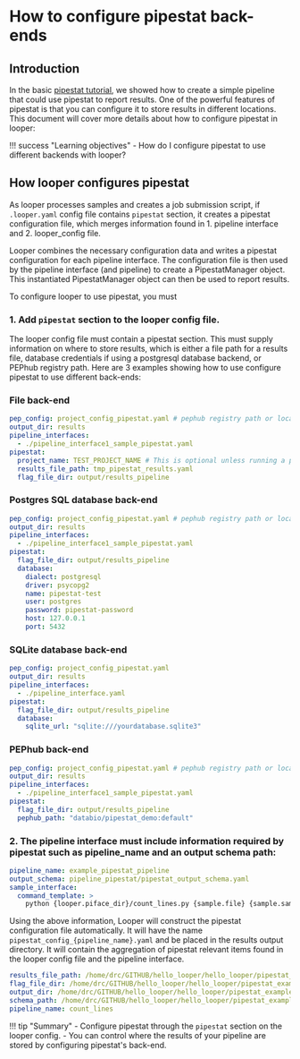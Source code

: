 # How to configure pipestat back-ends

## Introduction

In the basic [pipestat tutorial](../user-tutorial/user-pipestat.md), we showed how to create a simple pipeline that could use pipestat to report results.
One of the powerful features of pipestat is that you can configure it to store results in different locations.
This document will cover more details about how to configure pipestat in looper:

!!! success "Learning objectives"
    - How do I configure pipestat to use different backends with looper?


## How looper configures pipestat

As looper processes samples and creates a job submission script, if `.looper.yaml` config file contains `pipestat` section, it creates a pipestat configuration file, which merges information found in 1. pipeline interface and 2. looper_config file.

Looper combines the necessary configuration data and writes a pipestat configuration for each pipeline interface. The configuration file is then used by the pipeline interface (and pipeline) to create a PipestatManager object. This instantiated PipestatManager object can then be used to report results.

To configure looper to use pipestat, you must

### 1. Add `pipestat` section to the looper config file.

The looper config file must contain a pipestat section.
This must supply information on where to store results, which is either a file path for a results file, database credentials if using a postgresql database backend, or PEPhub registry path. Here are 3 examples showing how to use configure pipestat to use different back-ends:

### File back-end

```yaml title=".looper.yaml" hl_lines="5-8"
pep_config: project_config_pipestat.yaml # pephub registry path or local path
output_dir: results
pipeline_interfaces:
  - ./pipeline_interface1_sample_pipestat.yaml
pipestat:
  project_name: TEST_PROJECT_NAME # This is optional unless running a project-level pipeline.
  results_file_path: tmp_pipestat_results.yaml
  flag_file_dir: output/results_pipeline
```

### Postgres SQL database back-end

```yaml title=".looper.yaml" hl_lines="7-14"
pep_config: project_config_pipestat.yaml # pephub registry path or local path
output_dir: results
pipeline_interfaces:
  - ./pipeline_interface1_sample_pipestat.yaml
pipestat:
  flag_file_dir: output/results_pipeline
  database:
    dialect: postgresql
    driver: psycopg2
    name: pipestat-test
    user: postgres
    password: pipestat-password
    host: 127.0.0.1
    port: 5432
```

### SQLite database back-end

```yaml title=".looper.yaml" hl_lines="8"
pep_config: project_config_pipestat.yaml 
output_dir: results
pipeline_interfaces:
  - ./pipeline_interface.yaml
pipestat:
  flag_file_dir: output/results_pipeline
  database:
    sqlite_url: "sqlite:///yourdatabase.sqlite3"
```


### PEPhub back-end

```yaml title=".looper.yaml" hl_lines="7"
pep_config: project_config_pipestat.yaml # pephub registry path or local path
output_dir: results
pipeline_interfaces:
  - ./pipeline_interface1_sample_pipestat.yaml
pipestat:
  flag_file_dir: output/results_pipeline
  pephub_path: "databio/pipestat_demo:default"
```

### 2. The pipeline interface must include information required by pipestat such as pipeline_name and an output schema path:

```yaml title="pipeline_interface.yaml" hl_lines="1-2"
pipeline_name: example_pipestat_pipeline
output_schema: pipeline_pipestat/pipestat_output_schema.yaml
sample_interface:
  command_template: >
    python {looper.piface_dir}/count_lines.py {sample.file} {sample.sample_name} {pipestat.results_file}
```

Using the above information, Looper will construct the pipestat configuration file automatically. It will have the name `pipestat_config_{pipeline_name}.yaml` and be placed in the results output directory. It will contain the aggregation of pipestat relevant items found in the looper config file and the pipeline interface.

```yaml title="example of pipestat_config_count_lines.yaml"
results_file_path: /home/drc/GITHUB/hello_looper/hello_looper/pipestat_example/./results/count_lines/results.yaml
flag_file_dir: /home/drc/GITHUB/hello_looper/hello_looper/pipestat_example/./results/flags
output_dir: /home/drc/GITHUB/hello_looper/hello_looper/pipestat_example/./results
schema_path: /home/drc/GITHUB/hello_looper/hello_looper/pipestat_example/pipeline/pipestat_output_schema.yaml
pipeline_name: count_lines
```







!!! tip "Summary"
    - Configure pipestat through the `pipestat` section on the looper config.
    - You can control where the results of your pipeline are stored by configuring pipestat's back-end.



